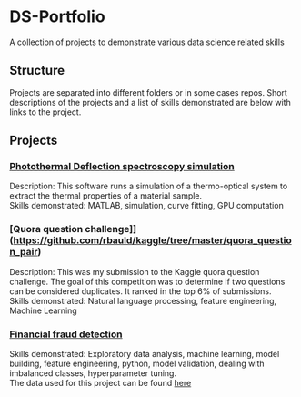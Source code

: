 # DS-Portfolio
A collection of projects to demonstrate various data science related skills

## Structure
Projects are separated into different folders or in some cases repos. Short descriptions of the projects and a list of skills demonstrated are below with links to the project.

## Projects

### [Photothermal Deflection spectroscopy simulation](https://github.com/rbauld/PDS-sim)  
Description: This software runs a simulation of a thermo-optical system to extract the thermal properties of a material
sample.  
Skills demonstrated: MATLAB, simulation, curve fitting, GPU computation  

### [Quora question challenge]](https://github.com/rbauld/kaggle/tree/master/quora_question_pair)
Description: This was my submission to the Kaggle quora question challenge. The goal of this competition was to determine if two questions can be considered duplicates. It ranked in the top 6% of submissions.  
Skills demonstrated: Natural language processing, feature engineering, Machine Learning  

### [Financial fraud detection](https://github.com/rbauld/DS-Portfolio/tree/master/fraud_detection)
Skills demonstrated: Exploratory data analysis, machine learning, model building, feature engineering, python, model validation, dealing with imbalanced classes, hyperparameter tuning.  
The data used for this project can be found [here](https://www.kaggle.com/mlg-ulb/creditcardfraud)  
